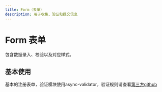 ```yaml
---
title: Form（表单）
description: 用于收集、验证和提交信息
---
```


# Form 表单

包含数据录入、校验以及对应样式。

## 基本使用

基本的注册表单，验证模块使用async-validator，验证规则请查看[第三方github](https://github.com/yiminghe/async-validator)
<preview path="../demo/UtpForm/Basic.vue" title="基本使用" description=""></preview>